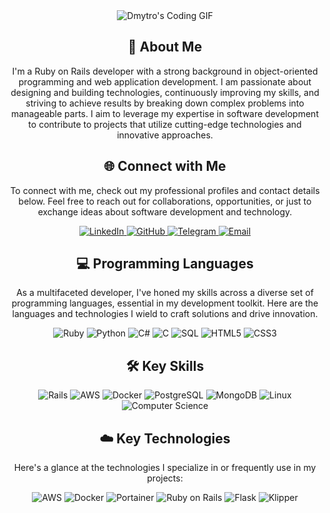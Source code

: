 <div align="center">
    </h2>
    <img src="https://media3.giphy.com/media/v1.Y2lkPTc5MGI3NjExYTBidTVwYzg5aWQ2am12bDJ2cXB0bmx2NGhsMmNkdHhjaW1nOTlreCZlcD12MV9pbnRlcm5hbF9naWZfYnlfaWQmY3Q9Zw/26tn33aiTi1jkl6H6/giphy.gif" alt="Dmytro's Coding GIF"/>
</div>

<div align="center">
    <h2>🚀 About Me</h2>
    <p>I'm a Ruby on Rails developer with a strong background in object-oriented programming and web application development. I am passionate about designing and building technologies, continuously improving my skills, and striving to achieve results by breaking down complex problems into manageable parts. I aim to leverage my expertise in software development to contribute to projects that utilize cutting-edge technologies and innovative approaches.</p>
</div>

<div align="center">
    <h2>🌐 Connect with Me</h2>
    <p> To connect with me, check out my professional profiles and contact details below. Feel free to reach out for collaborations, opportunities, or just to exchange ideas about software development and technology.</p>
    <a href="https://www.linkedin.com/in/dmytro-voznyi">
        <img src="https://img.shields.io/badge/Dmytro-0077B5?style=for-the-badge&logo=linkedin&logoColor=white" alt="LinkedIn"/>
    </a>
    <a href="https://github.com/Dimafanrock">
        <img src="https://img.shields.io/badge/GitHub-000000?style=for-the-badge&logo=github&logoColor=white" alt="GitHub"/>
    </a>
    <a href="https://t.me/Knight866">
        <img src="https://img.shields.io/badge/Telegram-26A5E4?style=for-the-badge&logo=telegram&logoColor=white" alt="Telegram"/>
    </a>
    <a href="mailto:dimafanrock1@gmail.com">
        <img src="https://img.shields.io/badge/Email-D14836?style=for-the-badge&logo=gmail&logoColor=white" alt="Email"/>
    </a>
</div>

<div align="center">
    <h2>💻 Programming Languages</h2>
    <p>As a multifaceted developer, I've honed my skills across a diverse set of programming languages, essential in my development toolkit. Here are the languages and technologies I wield to craft solutions and drive innovation.</p>
    <img src="https://img.shields.io/badge/Ruby-CC342D?style=for-the-badge&logo=ruby&logoColor=white" alt="Ruby" />
    <img src="https://img.shields.io/badge/Python-3776AB?style=for-the-badge&logo=python&logoColor=white" alt="Python" />
    <img src="https://img.shields.io/badge/C%23-239120?style=for-the-badge&logo=c-sharp&logoColor=white" alt="C#" />
    <img src="https://img.shields.io/badge/C-00599C?style=for-the-badge&logo=c&logoColor=white" alt="C" />
    <img src="https://img.shields.io/badge/SQL-4169E1?style=for-the-badge&logo=postgresql&logoColor=white" alt="SQL" />
    <img src="https://img.shields.io/badge/HTML5-E34F26?style=for-the-badge&logo=html5&logoColor=white" alt="HTML5" />
    <img src="https://img.shields.io/badge/CSS3-1572B6?style=for-the-badge&logo=css3&logoColor=white" alt="CSS3" />
</div>

<div align="center">
    <h2>🛠️ Key Skills</h2>
    <img src="https://img.shields.io/badge/Rails-CC0000?style=for-the-badge&logo=ruby-on-rails&logoColor=white" alt="Rails" />
    <img src="https://img.shields.io/badge/AWS-232F3E?style=for-the-badge&logo=amazon-aws&logoColor=white" alt="AWS" />
    <img src="https://img.shields.io/badge/Docker-2496ED?style=for-the-badge&logo=docker&logoColor=white" alt="Docker" />
    <img src="https://img.shields.io/badge/PostgreSQL-316192?style=for-the-badge&logo=postgresql&logoColor=white" alt="PostgreSQL" />
    <img src="https://img.shields.io/badge/MongoDB-47A248?style=for-the-badge&logo=mongodb&logoColor=white" alt="MongoDB" />
    <img src="https://img.shields.io/badge/Linux-FCC624?style=for-the-badge&logo=linux&logoColor=black" alt="Linux" />
    <img src="https://img.shields.io/badge/Computer%20Science-1572B6?style=for-the-badge" alt="Computer Science" />
</div>

<div align="center">
    <h2>☁️ Key Technologies</h2>
    <p>Here's a glance at the technologies I specialize in or frequently use in my projects:</p>
    <img src="https://img.shields.io/badge/AWS-FF9900?style=for-the-badge&logo=amazon-aws&logoColor=white" alt="AWS" />
    <img src="https://img.shields.io/badge/Docker-2496ED?style=for-the-badge&logo=docker&logoColor=white" alt="Docker" />
    <img src="https://img.shields.io/badge/Portainer-13BEBB?style=for-the-badge&logo=portainer&logoColor=white" alt="Portainer" />
    <img src="https://img.shields.io/badge/Ruby_on_Rails-CC0000?style=for-the-badge&logo=ruby-on-rails&logoColor=white" alt="Ruby on Rails" />
    <img src="https://img.shields.io/badge/Flask-000000?style=for-the-badge&logo=flask&logoColor=white" alt="Flask" />
    <img src="https://img.shields.io/badge/Klipper-FF9A00?style=for-the-badge" alt="Klipper" />
</div>




